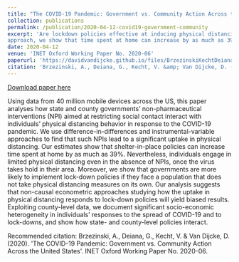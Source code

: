 ```yaml
---
title: "The COVID-19 Pandemic: Government vs. Community Action Across the United States"
collection: publications
permalink: /publication/2020-04-12-covid19-government-community
excerpt: 'Are lockdown policies effective at inducing physical distancing to counter the spread of COVID-19? Can less restrictive measures that rely on voluntary community action achieve a similar effect? Using data from 40 million mobile devices, we find that a lockdown increases the percentage of people who stay at home by 8\% across US counties. Grouping states with similar outbreak trajectories together and using an instrumental variables 
approach, we show that time spent at home can increase by as much as 39\%. Moreover, we show that individuals engage in limited physical distancing even in the absence of such policies, once the virus takes hold in their area. Our analysis suggests that non-causal estimates of lockdown policies' effects can yield biased results. We show that counties where people have less distrust in science, are more highly educated, or have higher incomes see a substantially higher uptake of voluntary physical distancing. This suggests that the targeted promotion of distancing among less responsive groups may be as effective as across-the-board lockdowns, while also being less damaging to the economy. '
date: 2020-04-12
venue: 'INET Oxford Working Paper No. 2020-06'
paperurl: 'https://davidvandijcke.github.io/files/BrzezinskiKechtDeianaVanDijcke_18042020_CEPR_2.pdf'
citation: 'Brzezinski, A., Deiana, G., Kecht, V. &amp; Van Dijcke, D. (2020). &apos;The COVID-19 Pandemic: Government vs. Community Action Across the United States&apos;. INET Oxford Working Paper No. 2020-06.'
---
```


<a href='https://www.inet.ox.ac.uk/publications/no-2020-06-the-covid-19-pandemic-government-vs-community-action-across-the-united-states/'>Download paper here</a>

Using data from 40 million mobile devices across the US, this paper analyses how state and county governments’ non-pharmaceutical interventions (NPI) aimed at restricting social contact interact with individuals’ physical distancing behavior in response to the COVID-19 pandemic. We use difference-in-differences and instrumental-variable approaches to find that such NPIs lead to a significant uptake in physical distancing. Our estimates show that shelter-in-place policies can increase time spent at home by as much as 39%. Nevertheless, individuals engage in limited physical distancing even in the absence of NPIs, once the virus takes hold in their area. Moreover, we show that governments are more likely to implement lock-down policies if they face a population that does not take physical distancing measures on its own. Our analysis suggests that non-causal econometric approaches studying how the uptake in physical distancing responds to lock-down policies will yield biased results. Exploiting county-level data, we document significant socio-economic heterogeneity in individuals’ responses to the spread of COVID-19 and to lock-downs, and show how state- and county-level policies interact.

Recommended citation: Brzezinski, A., Deiana, G., Kecht, V. & Van Dijcke, D. (2020). 'The COVID-19 Pandemic: Government vs. Community Action Across the United States'. INET Oxford Working Paper No. 2020-06.

